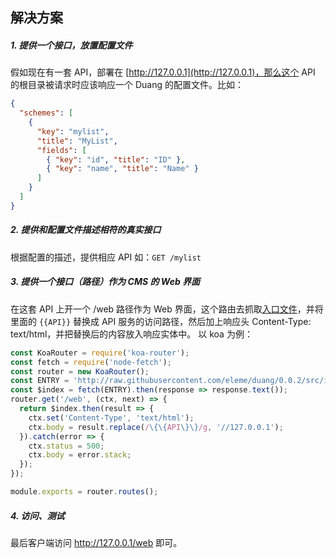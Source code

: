 ## 解决方案

##### 1. 提供一个接口，放置配置文件

假如现在有一套 API，部署在 [http://127.0.0.1](http://127.0.0.1)，那么这个 API 的根目录被请求时应该响应一个 Duang 的配置文件。比如：

```json
{
  "schemes": [
    {
      "key": "mylist",
      "title": "MyList",
      "fields": [
        { "key": "id", "title": "ID" },
        { "key": "name", "title": "Name" }
      ]
    }
  ]
}
```


##### 2. 提供和配置文件描述相符的真实接口

根据配置的描述，提供相应 API 如：`GET /mylist`


##### 3. 提供一个接口（路径）作为 CMS 的 Web 界面

在这套 API 上开一个 /web 路径作为 Web 界面，这个路由去抓取[入口文件](https://raw.githubusercontent.com/eleme/duang/0.0.2/src/index.html)，并将里面的 `{{API}}` 替换成 API 服务的访问路径，然后加上响应头 Content-Type: text/html，并把替换后的内容放入响应实体中。
以 koa 为例：

```js
const KoaRouter = require('koa-router');
const fetch = require('node-fetch');
const router = new KoaRouter();
const ENTRY = 'http://raw.githubusercontent.com/eleme/duang/0.0.2/src/index.html';
const $index = fetch(ENTRY).then(response => response.text());
router.get('/web', (ctx, next) => {
  return $index.then(result => {
    ctx.set('Content-Type', 'text/html');
    ctx.body = result.replace(/\{\{API\}\}/g, '//127.0.0.1');
  }).catch(error => {
    ctx.status = 500;
    ctx.body = error.stack;
  });
});

module.exports = router.routes();                                 
```


##### 4. 访问、测试

最后客户端访问 http://127.0.0.1/web 即可。
